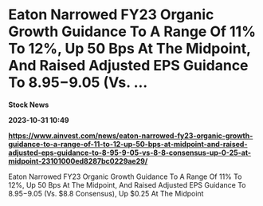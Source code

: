 # Eaton Narrowed FY23 Organic Growth Guidance To A Range Of 11% To 12%, Up 50 Bps At The Midpoint, And Raised Adjusted EPS Guidance To $8.95-$9.05 (Vs. ...
**Stock News**

**2023-10-31 10:49**

**https://www.ainvest.com/news/eaton-narrowed-fy23-organic-growth-guidance-to-a-range-of-11-to-12-up-50-bps-at-midpoint-and-raised-adjusted-eps-guidance-to-8-95-9-05-vs-8-8-consensus-up-0-25-at-midpoint-23101000ed8287bc0229ae29/**

Eaton Narrowed FY23 Organic Growth Guidance To A Range Of 11% To 12%, Up 50 Bps At The Midpoint, And Raised Adjusted EPS Guidance To $8.95-$9.05 (Vs. $8.8 Consensus), Up $0.25 At The Midpoint